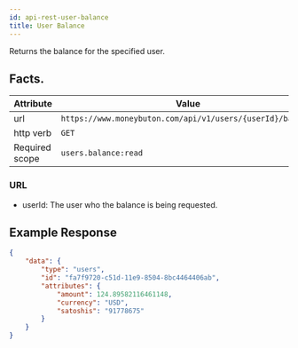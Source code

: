 ```yaml
---
id: api-rest-user-balance
title: User Balance
---
```


Returns the balance for the specified user.

## Facts.

| Attribute      | Value                                                      |
|----------------|------------------------------------------------------------|
| url            | `https://www.moneybuton.com/api/v1/users/{userId}/balance` |
| http verb      | `GET`                                                      |
| Required scope | `users.balance:read`


### URL

* userId: The user who the balance is being requested.

## Example Response

``` json
{
	"data": {
		"type": "users",
		"id": "fa7f9720-c51d-11e9-8504-8bc4464406ab",
		"attributes": {
			"amount": 124.89582116461148,
			"currency": "USD",
			"satoshis": "91778675"
		}
	}
}
```
